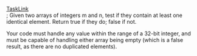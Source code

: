 [TaskLink](https://www.codewars.com/kata/583ebb9328a0c034490001ba)<br/>;
Given two arrays of integers m and n, test if they contain at least one identical element. Return true if they do; false if not.<br/>

Your code must handle any value within the range of a 32-bit integer, and must be capable of handling either array being empty (which is a false result, as there are no duplicated elements).